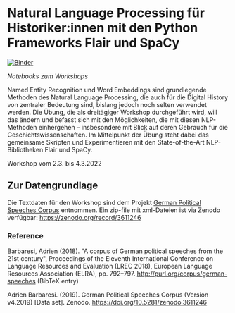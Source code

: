 # Natural Language Processing für Historiker:innen mit den Python Frameworks Flair und SpaCy

[![Binder](https://mybinder.org/badge_logo.svg)](https://mybinder.org/v2/gh/Digital-History-Berlin/workshop-nlp-spacy-flair/HEAD)

*Notebooks zum Workshops*

Named Entity Recognition und Word Embeddings sind grundlegende Methoden des Natural Language Processing, die auch für die Digital History von zentraler Bedeutung sind, bislang jedoch noch selten verwendet werden. Die Übung, die als dreitägiger Workshop durchgeführt wird, will das ändern und befasst sich mit den Möglichkeiten, die mit diesen NLP-Methoden einhergehen – insbesondere mit Blick auf deren Gebrauch für die Geschichtswissenschaften. Im Mittelpunkt der Übung steht dabei das gemeinsame Skripten und Experimentieren mit den State-of-the-Art NLP-Bibliotheken Flair und SpaCy. 

Workshop vom 2.3. bis 4.3.2022

## Zur Datengrundlage

Die Textdaten für den Workshop sind dem Projekt [German Political Speeches Corpus](https://politische-reden.eu/) entnommen. Ein zip-file mit xml-Dateien ist via Zenodo verfügbar: https://zenodo.org/record/3611246

### Reference

Barbaresi, Adrien (2018). "A corpus of German political speeches from the 21st century", Proceedings of the Eleventh International Conference on Language Resources and Evaluation (LREC 2018), European Language Resources Association (ELRA), pp. 792–797. http://purl.org/corpus/german-speeches (BibTeX entry)

Adrien Barbaresi. (2019). German Political Speeches Corpus (Version v4.2019) [Data set]. Zenodo. https://doi.org/10.5281/zenodo.3611246
